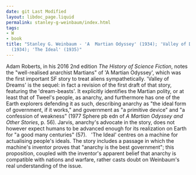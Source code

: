 ```yaml
---
date: git Last Modified
layout: libdoc_page.liquid
permalink: stanley-g-weinbaum/index.html
tags:
- W
- book
title: "Stanley G. Weinbaum - 'A  Martian Odyssey' (1934); 'Valley of Dreams'
  (1934); 'The Ideal' (1935)"
---
```


Adam Roberts, in his 2016 2nd edition _The History of  Science Fiction_, notes the "well-realised anarchist Martians" of 'A Martian  Odyssey', which was the first important SF story to treat aliens  sympathetically. 'Valley of Dreams' is the sequel: in fact a revision of the first draft of that story, featuring the 'dream-beasts'. It explicitly identifies the Martian polity, or at least that of Tweel's people, as anarchy, and furthermore has one of the Earth explorers defending it as such, describing anarchy as "the ideal form of government, if it works," and government as "a primitive device" and "a confession of weakness" (1977 Sphere pb edn of _A Martian Odyssey and Other Stories_, p. 56). Jarvis, anarchy's advocate in the story, does not however expect humans to be advanced enough for its realization on Earth for "a good many centuries" (57). 
 
'The Ideal' centres on a machine for actualising people's ideals. The story includes a passage in which the machine's inventor proves that "anarchy is the best government"; this proposition, coupled with the inventor's apparent belief that anarchy is compatible with nations and warfare, rather casts doubt on Weinbaum's real understanding of the issue.